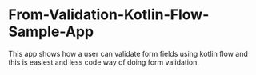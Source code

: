 # From-Validation-Kotlin-Flow-Sample-App
This app shows how a user can validate form fields using kotlin flow and this is easiest and less code way of doing form validation.
